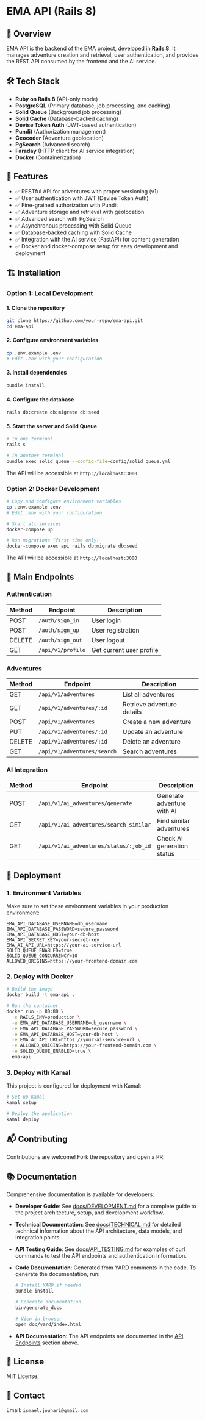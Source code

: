 # EMA API (Rails 8)

## 🚀 Overview

EMA API is the backend of the EMA project, developed in **Rails 8**. It manages adventure creation and retrieval, user authentication, and provides the REST API consumed by the frontend and the AI service.

## 🛠️ Tech Stack

- **Ruby on Rails 8** (API-only mode)
- **PostgreSQL** (Primary database, job processing, and caching)
- **Solid Queue** (Background job processing)
- **Solid Cache** (Database-backed caching)
- **Devise Token Auth** (JWT-based authentication)
- **Pundit** (Authorization management)
- **Geocoder** (Adventure geolocation)
- **PgSearch** (Advanced search)
- **Faraday** (HTTP client for AI service integration)
- **Docker** (Containerization)

## 📌 Features

- ✅ RESTful API for adventures with proper versioning (v1)
- ✅ User authentication with JWT (Devise Token Auth)
- ✅ Fine-grained authorization with Pundit
- ✅ Adventure storage and retrieval with geolocation
- ✅ Advanced search with PgSearch
- ✅ Asynchronous processing with Solid Queue
- ✅ Database-backed caching with Solid Cache
- ✅ Integration with the AI service (FastAPI) for content generation
- ✅ Docker and docker-compose setup for easy development and deployment

## 🏗️ Installation

### **Option 1: Local Development**

#### **1. Clone the repository**

```sh
git clone https://github.com/your-repo/ema-api.git
cd ema-api
```

#### **2. Configure environment variables**

```sh
cp .env.example .env
# Edit .env with your configuration
```

#### **3. Install dependencies**

```sh
bundle install
```

#### **4. Configure the database**

```sh
rails db:create db:migrate db:seed
```

#### **5. Start the server and Solid Queue**

```sh
# In one terminal
rails s

# In another terminal
bundle exec solid_queue --config-file=config/solid_queue.yml
```

The API will be accessible at `http://localhost:3000`

### **Option 2: Docker Development**

```sh
# Copy and configure environment variables
cp .env.example .env
# Edit .env with your configuration

# Start all services
docker-compose up

# Run migrations (first time only)
docker-compose exec api rails db:migrate db:seed
```

The API will be accessible at `http://localhost:3000`

## 🔧 Main Endpoints

### Authentication

| Method | Endpoint          | Description              |
| ------ | ----------------- | ------------------------ |
| POST   | `/auth/sign_in`   | User login               |
| POST   | `/auth/sign_up`   | User registration        |
| DELETE | `/auth/sign_out`  | User logout              |
| GET    | `/api/v1/profile` | Get current user profile |

### Adventures

| Method | Endpoint                    | Description                |
| ------ | --------------------------- | -------------------------- |
| GET    | `/api/v1/adventures`        | List all adventures        |
| GET    | `/api/v1/adventures/:id`    | Retrieve adventure details |
| POST   | `/api/v1/adventures`        | Create a new adventure     |
| PUT    | `/api/v1/adventures/:id`    | Update an adventure        |
| DELETE | `/api/v1/adventures/:id`    | Delete an adventure        |
| GET    | `/api/v1/adventures/search` | Search adventures          |

### AI Integration

| Method | Endpoint                               | Description                |
| ------ | -------------------------------------- | -------------------------- |
| POST   | `/api/v1/ai_adventures/generate`       | Generate adventure with AI |
| GET    | `/api/v1/ai_adventures/search_similar` | Find similar adventures    |
| GET    | `/api/v1/ai_adventures/status/:job_id` | Check AI generation status |

## 🚀 Deployment

### **1. Environment Variables**

Make sure to set these environment variables in your production environment:

```
EMA_API_DATABASE_USERNAME=db_username
EMA_API_DATABASE_PASSWORD=secure_password
EMA_API_DATABASE_HOST=your-db-host
EMA_API_SECRET_KEY=your-secret-key
EMA_AI_API_URL=https://your-ai-service-url
SOLID_QUEUE_ENABLED=true
SOLID_QUEUE_CONCURRENCY=10
ALLOWED_ORIGINS=https://your-frontend-domain.com
```

### **2. Deploy with Docker**

```sh
# Build the image
docker build -t ema-api .

# Run the container
docker run -p 80:80 \
  -e RAILS_ENV=production \
  -e EMA_API_DATABASE_USERNAME=db_username \
  -e EMA_API_DATABASE_PASSWORD=secure_password \
  -e EMA_API_DATABASE_HOST=your-db-host \
  -e EMA_AI_API_URL=https://your-ai-service-url \
  -e ALLOWED_ORIGINS=https://your-frontend-domain.com \
  -e SOLID_QUEUE_ENABLED=true \
  ema-api
```

### **3. Deploy with Kamal**

This project is configured for deployment with Kamal:

```sh
# Set up Kamal
kamal setup

# Deploy the application
kamal deploy
```

## 📬 Contributing

Contributions are welcome! Fork the repository and open a PR.

## 📚 Documentation

Comprehensive documentation is available for developers:

- **Developer Guide**: See [docs/DEVELOPMENT.md](docs/DEVELOPMENT.md) for a complete guide to the project architecture, setup, and development workflow.

- **Technical Documentation**: See [docs/TECHNICAL.md](docs/TECHNICAL.md) for detailed technical information about the API architecture, data models, and integration points.

- **API Testing Guide**: See [docs/API_TESTING.md](docs/API_TESTING.md) for examples of curl commands to test the API endpoints and authentication information.

- **Code Documentation**: Generated from YARD comments in the code. To generate the documentation, run:

  ```sh
  # Install YARD if needed
  bundle install

  # Generate documentation
  bin/generate_docs

  # View in browser
  open doc/yard/index.html
  ```

- **API Documentation**: The API endpoints are documented in the [API Endpoints](#-main-endpoints) section above.

## 📝 License

MIT License.

## 💬 Contact

Email: `ismael.jouhari@gmail.com`
